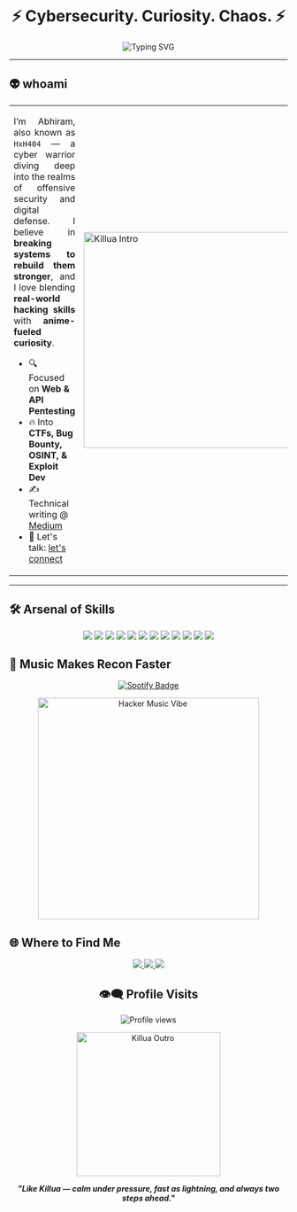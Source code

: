 <h1 align="center">⚡ Cybersecurity. Curiosity. Chaos. ⚡</h1>

<p align="center">
  <img src="https://readme-typing-svg.demolab.com?font=Fira+Code&size=22&duration=3000&pause=1000&color=00FFAA&center=true&vCenter=true&width=600&lines=Breaking+Systems+to+Secure+Them;Web+%2F+API+Pentester;Offensive+Security+Explorer;Always+Learning+%E2%9C%85" alt="Typing SVG" />
</p>

---

## 👽 whoami

<table>
  <tr>
    <td width="60%">
      <p align="justify">
        I’m Abhiram, also known as <code>HxH404</code> — a cyber warrior diving deep into the realms of offensive security and digital defense.
        I believe in <strong>breaking systems to rebuild them stronger</strong>, and I love blending <strong>real-world hacking skills</strong> with <strong>anime-fueled curiosity</strong>.
      </p>
      <ul>
        <li>🔍 Focused on <strong>Web & API Pentesting</strong></li>
        <li>🔥 Into <strong>CTFs, Bug Bounty, OSINT, & Exploit Dev</strong></li>
        <li>✍️ Technical writing @ <a href="https://medium.com/@killuaX">Medium</a></li>
        <li>📧 Let's talk: <a href="mailto:KilluaNyx@proton.me">let's connect</a></li>
      </ul>
    </td>
    <td>
      <img src="https://media0.giphy.com/media/v1.Y2lkPTc5MGI3NjExYms3ZzgxcWRncWpqNDc5NDJmajY0NGdvNWx0a3A2M3FnMno1YXMwNyZlcD12MV9pbnRlcm5hbF9naWZfYnlfaWQmY3Q9Zw/X5vDVINBGUa1q/giphy.gif" width="390px" alt="Killua Intro" />
    </td>
  </tr>
</table>

---

## 🛠️ Arsenal of Skills

<p align="center">
  <img src="https://img.shields.io/badge/Burp_Suite-F06C00?style=for-the-badge&logo=burpsuite&logoColor=white"/>
  <img src="https://img.shields.io/badge/Nmap-008080?style=for-the-badge&logo=nmap&logoColor=white"/>
  <img src="https://img.shields.io/badge/Metasploit-005571?style=for-the-badge&logo=metasploit&logoColor=white"/>
  <img src="https://img.shields.io/badge/OWASP_ZAP-FF0000?style=for-the-badge&logo=owasp&logoColor=white"/>
  <img src="https://img.shields.io/badge/Nessus-007CBA?style=for-the-badge&logo=tenable&logoColor=white"/>
  <img src="https://img.shields.io/badge/Wireshark-1679A7?style=for-the-badge&logo=wireshark&logoColor=white"/>
  <img src="https://img.shields.io/badge/John_The_Ripper-000000?style=for-the-badge&logo=kalilinux&logoColor=white"/>
  <img src="https://img.shields.io/badge/Aircrack_NG-FF5F00?style=for-the-badge&logo=aircrack-ng&logoColor=white"/>
  <img src="https://img.shields.io/badge/SQLMap-4B8BBE?style=for-the-badge&logo=databricks&logoColor=white"/>
  <img src="https://img.shields.io/badge/Kali_Linux-557C94?style=for-the-badge&logo=kalilinux&logoColor=white"/>
  <img src="https://img.shields.io/badge/Linux-000000?style=for-the-badge&logo=linux&logoColor=white"/>
  <img src="https://img.shields.io/badge/Python-3776AB?style=for-the-badge&logo=python&logoColor=white"/>
</p>



## 🎵 Music Makes Recon Faster

<p align="center">
  <a href="https://open.spotify.com/track/5nTtCOCds6I0PHMNtqelas" target="_blank">
    <img src="https://img.shields.io/badge/Spotify-Now%20Playing-1DB954?style=for-the-badge&logo=spotify&logoColor=white" alt="Spotify Badge" />
  </a>
</p>

<p align="center">
  <img src="https://media1.giphy.com/media/v1.Y2lkPTc5MGI3NjExcTN3eTk0MjdsaGw5d3lleGIydmp3OHkzaW92M21nbGozanN5ZmJvZSZlcD12MV9pbnRlcm5hbF9naWZfYnlfaWQmY3Q9Zw/ZBpV4bzdD0Nud3Gpkf/giphy.gif" width="400px" alt="Hacker Music Vibe" />
</p>



## 🌐 Where to Find Me

<p align="center">
  <a href="https://linkedin.com/in/abhiramt21">
    <img src="https://img.shields.io/badge/LinkedIn-0077B5?style=for-the-badge&logo=linkedin&logoColor=white"/>
  </a>
  <a href="https://github.com/HxH404">
    <img src="https://img.shields.io/badge/GitHub-171515?style=for-the-badge&logo=github&logoColor=white"/>
  </a>
  <a href="https://medium.com/@killuaX">
    <img src="https://img.shields.io/badge/Medium-12100E?style=for-the-badge&logo=medium&logoColor=white"/>
  </a>
</p>

<h2 align="center">👁️‍🗨️ Profile Visits</h2>

<p align="center">
  <img src="https://komarev.com/ghpvc/?username=HxH404&label=Profile%20views&color=00FFAA&style=flat-square" alt="Profile views" />
</p>


<p align="center">
  <img src="https://media.giphy.com/media/oJjxexthHrPbi/giphy.gif" width="260px" alt="Killua Outro" />
</p>

<p align="center">
  <b><i>"Like Killua — calm under pressure, fast as lightning, and always two steps ahead."</i></b>
</p>
